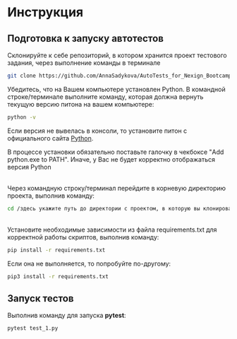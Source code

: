 # Инструкция

## Подготовка к запуску автотестов

Склонируйте к себе репозиторий, в котором хранится проект тестового задания, через выполнение команды в терминале

```bash
git clone https://github.com/AnnaSadykova/AutoTests_for_Nexign_Bootcamp2025.git
```

Убедитесь, что на Вашем компьютере установлен Python. В командной строке/терминале выполните команду, которая должна вернуть текущую версию питона на вашем компьютере:

```bash
python -v
```

Если версия не вывелась в консоли, то установите питон с официального сайта [Python](https://www.python.org/downloads/).

В процессе установки обязательно поставьте галочку в чекбоксе "Add python.exe to PATH". Иначе, у Вас не будет корректно отображаться версия Python

</br>
Через командную строку/терминал перейдите в корневую директорию проекта, выполнив команду:

```bash
cd /здесь укажите путь до директории с проектом, в которую вы клонировали git репозиторий
```

</br>
Установите необходимые зависимости из файла
requirements.txt для корректной работы скриптов, выполнив команду:

```bash
pip install -r requirements.txt
```

Если она не выполняется, то попробуйте по-другому:

```bash
pip3 install -r requirements.txt
```

## Запуск тестов
Выполнив команду для запуска **pytest**:

```bash
pytest test_1.py
```